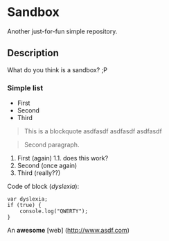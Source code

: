 Sandbox
=======

Another just-for-fun simple repository.

Description
-----------

What do you think is a sandbox? ;P

### Simple list ###
* First
* Second
* Third

> This is a blockquote
asdfasdf
asdfasdf
asdfasdf

> Second paragraph.

1. First (again)
1.1. does this work?
2. Second (once again)
3. Third (really??)

Code of block (_dyslexia_):

    var dyslexia; 
    if (true) { 
        console.log("QWERTY"); 
    }

An __awesome__ [web] (http://www.asdf.com)